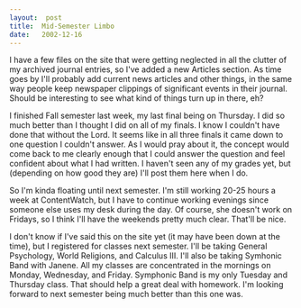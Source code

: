 ```yaml
---
layout:  post
title:  Mid-Semester Limbo
date:   2002-12-16
---
```


I have a few files on the site that were getting neglected in all the clutter of my archived journal entries, so I've added a new Articles section. As time goes by I'll probably add current news articles and other things, in the same way people keep newspaper clippings of significant events in their journal. Should be interesting to see what kind of things turn up in there, eh?

I finished Fall semester last week, my last final being on Thursday. I did so much better than I thought I did on all of my finals. I know I couldn't have done that without the Lord. It seems like in all three finals it came down to one question I couldn't answer. As I would pray about it, the concept would come back to me clearly enough that I could answer the question and feel confident about what I had written. I haven't seen any of my grades yet, but (depending on how good they are) I'll post them here when I do.

So I'm kinda floating until next semester. I'm still working 20-25 hours a week at ContentWatch, but I have to continue working evenings since someone else uses my desk during the day. Of course, she doesn't work on Fridays, so I think I'll have the weekends pretty much clear. That'll be nice.

I don't know if I've said this on the site yet (it may have been down at the time), but I registered for classes next semester. I'll be taking General Psychology, World Religions, and Calculus III. I'll also be taking Symhonic Band with Janene. All my classes are concentrated in the mornings on Monday, Wednesday, and Friday. Symphonic Band is my only Tuesday and Thursday class. That should help a great deal with homework. I'm looking forward to next semester being much better than this one was.